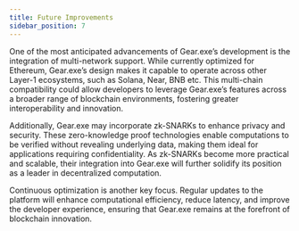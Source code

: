 ```yaml
---
title: Future Improvements
sidebar_position: 7
---
```


One of the most anticipated advancements of Gear.exe’s development is the integration of multi-network support. While currently optimized for Ethereum, Gear.exe’s design makes it capable to operate across other Layer-1 ecosystems, such as Solana, Near, BNB etc. This multi-chain compatibility could allow developers to leverage Gear.exe’s features across a broader range of blockchain environments, fostering greater interoperability and innovation.

Additionally, Gear.exe may incorporate zk-SNARKs to enhance privacy and security. These zero-knowledge proof technologies enable computations to be verified without revealing underlying data, making them ideal for applications requiring confidentiality. As zk-SNARKs become more practical and scalable, their integration into Gear.exe will further solidify its position as a leader in decentralized computation.

Continuous optimization is another key focus. Regular updates to the platform will enhance computational efficiency, reduce latency, and improve the developer experience, ensuring that Gear.exe remains at the forefront of blockchain innovation.
